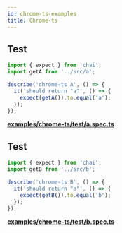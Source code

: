 ```yaml
---
id: chrome-ts-examples
title: Chrome-ts
---
```


## Test

```javascript
import { expect } from 'chai';
import getA from '../src/a';

describe('chrome-ts A', () => {
  it('should return "a"', () => {
    expect(getA()).to.equal('a');
  });
});
```

**[examples/chrome-ts/test/a.spec.ts](https://github.com/qlik-oss/after-work.js/tree/master/examples/chrome-ts/test/a.spec.ts)**

## Test

```javascript
import { expect } from 'chai';
import getB from '../src/b';

describe('chrome-ts B', () => {
  it('should return "b"', () => {
    expect(getB()).to.equal('b');
  });
});
```

**[examples/chrome-ts/test/b.spec.ts](https://github.com/qlik-oss/after-work.js/tree/master/examples/chrome-ts/test/b.spec.ts)**

